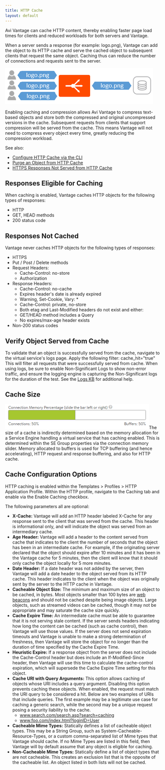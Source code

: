```yaml
---
title: HTTP Cache
layout: default
---
```

Avi Vantage can cache HTTP content, thereby enabling faster page load times for clients and reduced workloads for both servers and Vantage.

When a server sends a response (for example: logo.png), Vantage can add the object to its HTTP cache and serve the cached object to subsequent clients that request the same object. Caching thus can reduce the number of connections and requests sent to the server.

<a href="img/cache.png"><img class="size-full wp-image-11517 alignnone" src="img/cache.png" alt="cache" width="481" height="118"></a>

Enabling caching and compression allows Avi Vantage to compress text-based objects and store both the compressed and original uncompressed versions in the cache. Subsequent requests from clients that support compression will be served from the cache. This means Vantage will not need to compress every object every time, greatly reducing the compression workload.

See also:

* <a href="http-cache-configuration-via-cli">Configure HTTP Cache via the CLI</a>
* <a href="purge-an-object-from-http-cache">Purge an Object from HTTP Cache</a>
* <a href="https-responses-not-served-from-cache">HTTPS Responses Not Served from HTTP Cache</a> 

## Responses Eligible for Caching

When caching is enabled, Vantage caches HTTP objects for the following types of responses:

* HTTP
* GET, HEAD methods
* 200 status code 

## Responses Not Cached

Vantage never caches HTTP objects for the following types of responses:

* HTTPS
* Put / Post / Delete methods
* Request Headers:  
    * Cache-Control: no-store
    * Authorization
* Response Headers:  
    * Cache-Control: no-cache
    * Expires header's date is already expired
    * Warning, Set-Cookie, Vary: *
    * Cache-Control: private, no-store
    * Both etag and Last-Modified headers do not exist and either:
    * GET/HEAD method includes a Query
    * No expires/max-age header exists
* Non-200 status codes 

## Verify Object Served from Cache

To validate that an object is successfully served from the cache, navigate to the virtual service's logs page.  Apply the following filter:  cache_hit="true"  This will filter all requests that were successfully served from cache.  When using logs, be sure to enable Non-Significant Logs to show non-error traffic, and ensure the logging engine is capturing the Non-Significant logs for the duration of the test.  See the <a href="architectural-overview/applications/virtual-services/vs-logs/">Logs KB</a> for additional help.

## Cache Size

<a href="img/MemAllocation.png"><img class="size-full wp-image-11516 alignright" src="img/MemAllocation.png" alt="MemAllocation" width="467" height="82"></a>The size of a cache is indirectly determined based on the memory allocation for a Service Engine handling a virtual service that has caching enabled.  This is determined within the SE Group properties via the connection memory slider.  Memory allocated to buffers is used for TCP buffering (and hence accelerating), HTTP request and response buffering, and also for HTTP cache.

## Cache Configuration Options

HTTP caching is enabled within the Templates &gt; Profiles &gt; HTTP Application Profile.  Within the HTTP profile, navigate to the Caching tab and enable via the Enable Caching checkbox.

The following parameters all are optional:

* **X-Cache:** Vantage will add an HTTP header labeled X-Cache for any response sent to the client that was served from the cache. This header is informational only, and will indicate the object was served from an intermediary cache.
* **Age Header:** Vantage will add a header to the content served from cache that indicates to the client the number of seconds that the object has been in an intermediate cache. For example, if the originating server declared that the object should expire after 10 minutes and it has been in the Vantage cache for 5 minutes, then the client will know that it should only cache the object locally for 5 more minutes.
* **Date Header:** If a date header was not added by the server, then Vantage will add a date header to the object served from its HTTP cache. This header indicates to the client when the object was originally sent by the server to the HTTP cache in Vantage.
* **Cacheable Object Size:** The minimum and maximum size of an object to be cached, in bytes. Most objects smaller than 100 bytes are <a href="https://en.wikipedia.org/wiki/Web_beacon">web beacons</a> and should not be cached despite being image objects.  Large objects, such as streamed videos can be cached, though it may not be appropriate and may saturate the cache size quickly.
* **Cache Expire Time:** An intermediate cache must be able to guarantee that it is not serving stale content. If the server sends headers indicating how long the content can be cached (such as cache control), then Vantage will use those values. If the server does not send expiration timeouts and Vantage is unable to make a strong determination of freshness, then Vantage will store the object for no longer than the duration of time specified by the Cache Expire Time.
* **Heuristic Expire:** If a response object from the server does not include the Cache-Control header but does include an If-Modified-Since header, then Vantage will use this time to calculate the cache-control expiration, which will supersede the Cache Expire Time setting for this object.
* **Cache URI with Query Arguments:** This option allows caching of objects whose URI includes a query argument. Disabling this option prevents caching these objects. When enabled, the request must match the URI query to be considered a hit. Below are two examples of URIs that include queries. The first example may be a legitimate use case for caching a generic search, while the second may be a unique request posing a security liability to the cache.  
    * www.search.com/search.asp?search=caching
    * www.foo.com/index.html?loginID=User
* **Cacheable Mime Types:** Statically defines a list of cacheable object types. This may be a String Group, such as System-Cacheable-Resource-Types, or a custom comma-separated list of Mime types that Vantage should cache. If no Mime Types are listed in this field, then Vantage will by default assume that any object is eligible for caching.
* **Non-Cacheable Mime Types:** Statically define a list of object types that are not cacheable. This creates an exclusion list that is the opposite of the cacheable list.  An object listed in both lists will not be cached. 